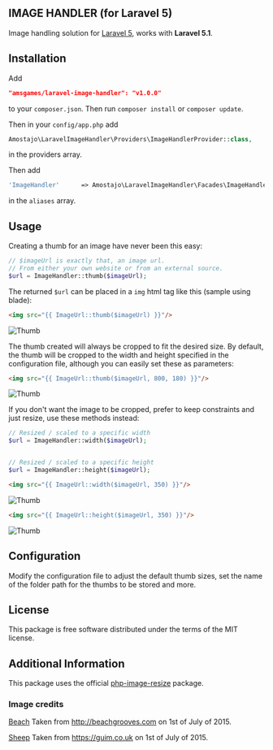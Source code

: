 IMAGE HANDLER (for Laravel 5)
--------------------------------

Image handling solution for [Laravel 5](http://laravel.com/), works with **Laravel 5.1**.

## Installation

Add

```json
"amsgames/laravel-image-handler": "v1.0.0"
```

to your `composer.json`. Then run `composer install` or `composer update`.

Then in your `config/app.php` add

```php
Amostajo\LaravelImageHandler\Providers\ImageHandlerProvider::class,
```

in the providers array.

Then add

```php
'ImageHandler'      => Amostajo\LaravelImageHandler\Facades\ImageHandler::class,
```
    
in the `aliases` array.

## Usage

Creating a thumb for an image have never been this easy:

```php
// $imageUrl is exactly that, an image url.
// From either your own website or from an external source.
$url = ImageHandler::thumb($imageUrl);
```

The returned `$url` can be placed in a `img` html tag like this (sample using blade):

```html
<img src="{{ ImageUrl::thumb($imageUrl) }}"/>
```

![Thumb](http://s14.postimg.org/6j0rz20ql/beach_100x100.jpg)

The thumb created will always be cropped to fit the desired size. By default, the thumb will be cropped to the width and height specified in the configuration file, although you can easily set these as parameters:

```html
<img src="{{ ImageUrl::thumb($imageUrl, 800, 180) }}"/>
```

![Thumb](http://s22.postimg.org/wvcf9ny81/beach_800x180.jpg)

If you don't want the image to be cropped, prefer to keep constraints and just resize, use these methods instead:

```php
// Resized / scaled to a specific width
$url = ImageHandler::width($imageUrl);


// Resized / scaled to a specific height
$url = ImageHandler::height($imageUrl);
```

```html
<img src="{{ ImageUrl::width($imageUrl, 350) }}"/>
```

![Thumb](http://s9.postimg.org/z3nppwyz3/sheep_350x.jpg)

```html
<img src="{{ ImageUrl::height($imageUrl, 350) }}"/>
```

![Thumb](http://s30.postimg.org/mi9f00ekh/sheep_x350.jpg)

## Configuration

Modify the configuration file to adjust the default thumb sizes, set the name of the folder path for the thumbs to be stored and more.

## License

This package is free software distributed under the terms of the MIT license.

## Additional Information

This package uses the official [php-image-resize](https://github.com/eventviva/php-image-resize) package.

### Image credits
 
[Beach](http://beachgrooves.com/wp-content/uploads/2014/07/beach.jpg)
Taken from http://beachgrooves.com on 1st of July of 2015.

[Sheep](http://static.guim.co.uk/sys-images/Guardian/Pix/pictures/2014/4/11/1397210130748/Spring-Lamb.-Image-shot-2-011.jpg)
Taken from https://guim.co.uk on 1st of July of 2015.